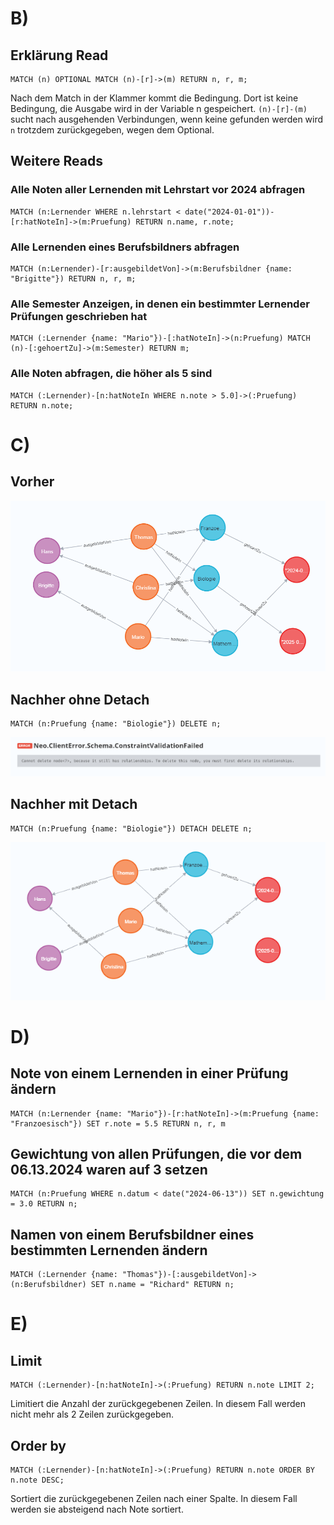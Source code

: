 # B)
## Erklärung Read
```cypher
MATCH (n) OPTIONAL MATCH (n)-[r]->(m) RETURN n, r, m;
```
Nach dem Match in der Klammer kommt die Bedingung. 
Dort ist keine Bedingung, die Ausgabe wird in der Variable n gespeichert.
`(n)-[r]-(m)` sucht nach ausgehenden Verbindungen, wenn keine gefunden werden wird `n` trotzdem zurückgegeben,
wegen dem Optional.
## Weitere Reads
### Alle Noten aller Lernenden mit Lehrstart vor 2024 abfragen
```cypher
MATCH (n:Lernender WHERE n.lehrstart < date("2024-01-01"))-[r:hatNoteIn]->(m:Pruefung) RETURN n.name, r.note;
```
### Alle Lernenden eines Berufsbildners abfragen
```cypher
MATCH (n:Lernender)-[r:ausgebildetVon]->(m:Berufsbildner {name: "Brigitte"}) RETURN n, r, m;
```
### Alle Semester Anzeigen, in denen ein bestimmter Lernender Prüfungen geschrieben hat
```cypher
MATCH (:Lernender {name: "Mario"})-[:hatNoteIn]->(n:Pruefung) MATCH (n)-[:gehoertZu]->(m:Semester) RETURN m;
```
### Alle Noten abfragen, die höher als 5 sind
```cypher
MATCH (:Lernender)-[n:hatNoteIn WHERE n.note > 5.0]->(:Pruefung) RETURN n.note;
```
# C)
## Vorher
![vorher](assets/2025-03-10-14-24-01.png)
## Nachher ohne Detach
```Cypher
MATCH (n:Pruefung {name: "Biologie"}) DELETE n;
```
![nachher ohne detach](assets/2025-03-10-14-28-35.png)
## Nachher mit Detach
```cypher
MATCH (n:Pruefung {name: "Biologie"}) DETACH DELETE n;
```
![nachher mit detach](assets/2025-03-10-14-30-52.png)
# D)
## Note von einem Lernenden in einer Prüfung ändern
```cypher
MATCH (n:Lernender {name: "Mario"})-[r:hatNoteIn]->(m:Pruefung {name: "Franzoesisch"}) SET r.note = 5.5 RETURN n, r, m
```
## Gewichtung von allen Prüfungen, die vor dem 06.13.2024 waren auf 3 setzen
```cypher
MATCH (n:Pruefung WHERE n.datum < date("2024-06-13")) SET n.gewichtung = 3.0 RETURN n;
```
## Namen von einem Berufsbildner eines bestimmten Lernenden ändern
```cypher
MATCH (:Lernender {name: "Thomas"})-[:ausgebildetVon]->(n:Berufsbildner) SET n.name = "Richard" RETURN n;
```
# E)
## Limit
```cypher
MATCH (:Lernender)-[n:hatNoteIn]->(:Pruefung) RETURN n.note LIMIT 2;
```
Limitiert die Anzahl der zurückgegebenen Zeilen.
In diesem Fall werden nicht mehr als 2 Zeilen zurückgegeben.
## Order by
```cypher
MATCH (:Lernender)-[n:hatNoteIn]->(:Pruefung) RETURN n.note ORDER BY n.note DESC;
```
Sortiert die zurückgegebenen Zeilen nach einer Spalte.
In diesem Fall werden sie absteigend nach Note sortiert.
